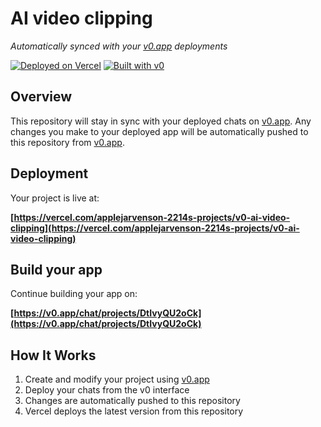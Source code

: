 # AI video clipping

*Automatically synced with your [v0.app](https://v0.app) deployments*

[![Deployed on Vercel](https://img.shields.io/badge/Deployed%20on-Vercel-black?style=for-the-badge&logo=vercel)](https://vercel.com/applejarvenson-2214s-projects/v0-ai-video-clipping)
[![Built with v0](https://img.shields.io/badge/Built%20with-v0.app-black?style=for-the-badge)](https://v0.app/chat/projects/DtIvyQU2oCk)

## Overview

This repository will stay in sync with your deployed chats on [v0.app](https://v0.app).
Any changes you make to your deployed app will be automatically pushed to this repository from [v0.app](https://v0.app).

## Deployment

Your project is live at:

**[https://vercel.com/applejarvenson-2214s-projects/v0-ai-video-clipping](https://vercel.com/applejarvenson-2214s-projects/v0-ai-video-clipping)**

## Build your app

Continue building your app on:

**[https://v0.app/chat/projects/DtIvyQU2oCk](https://v0.app/chat/projects/DtIvyQU2oCk)**

## How It Works

1. Create and modify your project using [v0.app](https://v0.app)
2. Deploy your chats from the v0 interface
3. Changes are automatically pushed to this repository
4. Vercel deploys the latest version from this repository